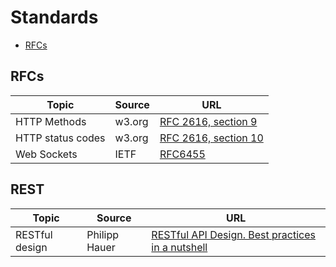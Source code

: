 # Standards

* [RFCs](#rfcs)

## RFCs

| Topic | Source | URL |
| --- | --- | --- |
| HTTP Methods | w3.org | [RFC 2616, section 9](https://www.w3.org/Protocols/rfc2616/rfc2616-sec9.html) |
| HTTP status codes | w3.org | [RFC 2616, section 10](https://www.w3.org/Protocols/rfc2616/rfc2616-sec10.html#sec10.4.11) |
| Web Sockets | IETF | [RFC6455](https://tools.ietf.org/html/rfc6455) |

## REST

| Topic | Source | URL |
| --- | --- | --- |
| RESTful design | Philipp Hauer | [RESTful API Design. Best practices in a nutshell](https://blog.philipphauer.de/restful-api-design-best-practices/) |